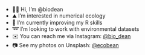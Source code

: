 - 👋🏻 Hi, I’m @biodean
- ⛰ I’m interested in numerical ecology
- 🌱 I’m currently improving my R skills
- ➿ I’m looking to work with environmental datasets
- ✉️ You can reach me via Instagram: [@bio_dean](https://www.instagram.com/bio_dean_/)
- 📷 See my photos on Unsplash: [@ecobean](https://unsplash.com/@ecobean)

<!---
biodean/biodean is a ✨ special ✨ repository because its `README.md` (this file) appears on your GitHub profile.
You can click the Preview link to take a look at your changes.
--->
